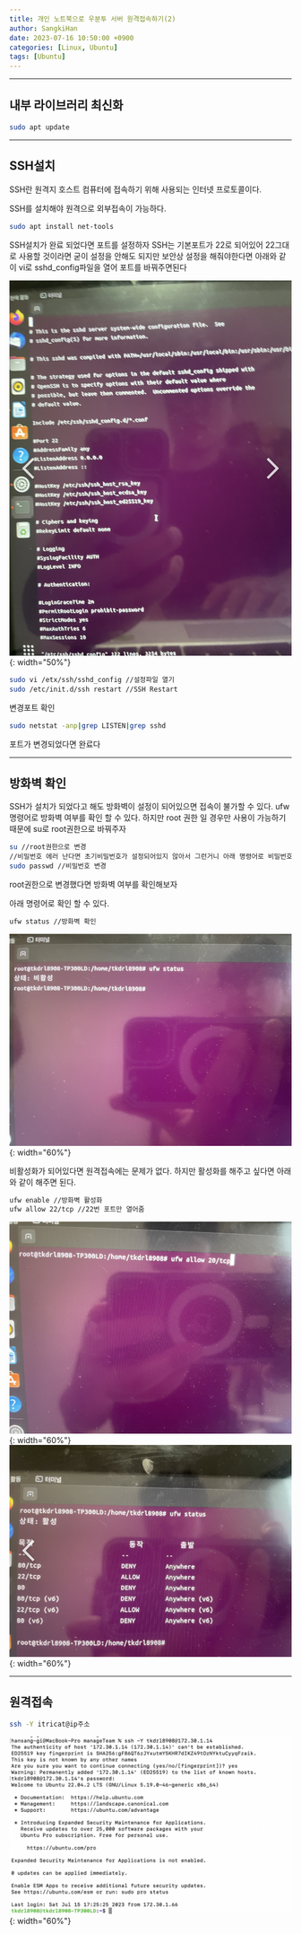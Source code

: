 ```yaml
---
title: 개인 노트북으로 우분투 서버 원격접속하기(2)
author: SangkiHan
date: 2023-07-16 10:50:00 +0900
categories: [Linux, Ubuntu]
tags: [Ubuntu]
---
```

------------
## 내부 라이브러리 최신화

```bash
sudo apt update
```

------------
## SSH설치
SSH란 원격지 호스트 컴퓨터에 접속하기 위해 사용되는 인터넷 프로토콜이다.

SSH를 설치해야 원격으로 외부접속이 가능하다.

```bash
sudo apt install net-tools
```

SSH설치가 완료 되었다면 포트를 설정하자
SSH는 기본포트가 22로 되어있어 22그대로 사용할 것이라면 굳이 설정을 안해도 되지만
보안상 설정을 해줘야한다면 아래와 같이 vi로 sshd_config파일을 열어 포트를 바꿔주면된다

![Ubuntu](/assets/img/post/2023-07-16-linux-ubuntu(2)/1.PNG){: width="50%"}

```bash
sudo vi /etx/ssh/sshd_config //설정파일 열기
sudo /etc/init.d/ssh restart //SSH Restart
```

변경포트 확인
```bash
sudo netstat -anp|grep LISTEN|grep sshd
```

포트가 변경되었다면 완료다

------------
## 방화벽 확인
SSH가 설치가 되었다고 해도 방화벽이 설정이 되어있으면 접속이 불가할 수 있다.
ufw명령어로 방화벽 여부를 확인 할 수 있다.
하지만 root 권한 일 경우만 사용이 가능하기 때문에 su로 root권한으로 바꿔주자

```bash
su //root권한으로 변경
//비밀번호 에러 난다면 초기비밀번호가 설정되어있지 않아서 그런거니 아래 명령어로 비밀번호를 설정해주자
sudo passwd //비밀번호 변경
```

root권한으로 변경했다면 방화벽 여부를 확인해보자

아래 명령어로 확인 할 수 있다.
```bash
ufw status //방화벽 확인
```
![Ubuntu](/assets/img/post/2023-07-16-linux-ubuntu(2)/2.PNG){: width="60%"}

비활성화가 되어있다면 원격접속에는 문제가 없다. 
하지만 활성화를 해주고 싶다면 아래와 같이 해주면 된다.

```bash
ufw enable //방화벽 활성화
ufw allow 22/tcp //22번 포트만 열어줌
```
![Ubuntu](/assets/img/post/2023-07-16-linux-ubuntu(2)/3.PNG){: width="60%"}
![Ubuntu](/assets/img/post/2023-07-16-linux-ubuntu(2)/4.PNG){: width="60%"}

------------
## 원격접속

```bash
ssh -Y itricat@ip주소
```
![Ubuntu](/assets/img/post/2023-07-16-linux-ubuntu(2)/5.PNG){: width="60%"}
